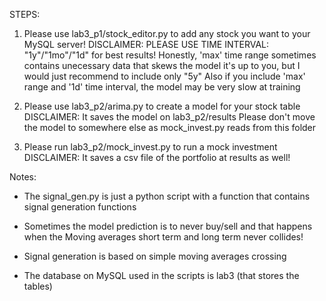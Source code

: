 STEPS:

1. Please use lab3_p1/stock_editor.py to add any stock you want to your MySQL server!
DISCLAIMER:
PLEASE USE TIME INTERVAL: "1y"/"1mo"/"1d" for best results!
Honestly, 'max' time range sometimes contains unecessary data that skews the model
it's up to you, but I would just recommend to include only "5y"
Also if you include 'max' range and '1d' time interval,
	the model may be very slow at training

2. Please use lab3_p2/arima.py to create a model for your stock table
DISCLAIMER:
It saves the model on lab3_p2/results
Please don't move the model to somewhere else as mock_invest.py reads from this folder

3. Please run lab3_p2/mock_invest.py to run a mock investment
DISCLAIMER:
It saves a csv file of the portfolio at results as well!

Notes:
- The signal_gen.py is just a python script with a function that 
	contains signal generation functions
	
- Sometimes the model prediction is to never buy/sell and that happens when the
	Moving averages short term and long term never collides!
	
- Signal generation is based on simple moving averages crossing

- The database on MySQL used in the scripts is lab3 (that stores the tables)
